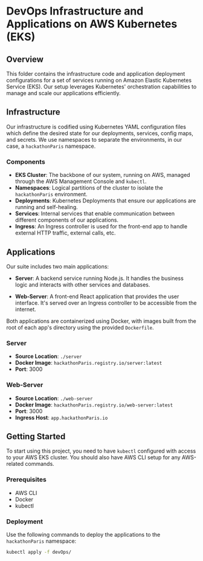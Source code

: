 # DevOps Infrastructure and Applications on AWS Kubernetes (EKS)

## Overview

This folder contains the infrastructure code and application deployment configurations for a set of services running on Amazon Elastic Kubernetes Service (EKS). Our setup leverages Kubernetes' orchestration capabilities to manage and scale our applications efficiently.

## Infrastructure

Our infrastructure is codified using Kubernetes YAML configuration files which define the desired state for our deployments, services, config maps, and secrets. We use namespaces to separate the environments, in our case, a `hackathonParis` namespace.

### Components

- **EKS Cluster**: The backbone of our system, running on AWS, managed through the AWS Management Console and `kubectl`.
- **Namespaces**: Logical partitions of the cluster to isolate the `hackathonParis` environment.
- **Deployments**: Kubernetes Deployments that ensure our applications are running and self-healing.
- **Services**: Internal services that enable communication between different components of our applications.
- **Ingress**: An Ingress controller is used for the front-end app to handle external HTTP traffic, external calls, etc.

## Applications

Our suite includes two main applications:

- **Server**: A backend service running Node.js. It handles the business logic and interacts with other services and databases.

- **Web-Server**: A front-end React application that provides the user interface. It's served over an Ingress controller to be accessible from the internet.

Both applications are containerized using Docker, with images built from the root of each app's directory using the provided `Dockerfile`.

### Server

- **Source Location**: `./server`
- **Docker Image**: `hackathonParis.registry.io/server:latest`
- **Port**: 3000

### Web-Server

- **Source Location**: `./web-server`
- **Docker Image**: `hackathonParis.registry.io/web-server:latest`
- **Port**: 3000
- **Ingress Host**: `app.hackathonParis.io`

## Getting Started

To start using this project, you need to have `kubectl` configured with access to your AWS EKS cluster. You should also have AWS CLI setup for any AWS-related commands.

### Prerequisites

- AWS CLI
- Docker
- kubectl

### Deployment

Use the following commands to deploy the applications to the `hackathonParis` namespace:

```bash
kubectl apply -f devOps/
